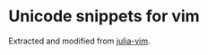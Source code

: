 # Unicode snippets for vim

Extracted and modified from
[julia-vim](https://github.com/JuliaEditorSupport/julia-vim).
